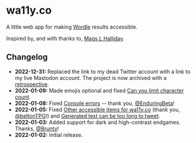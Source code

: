 # wa11y.co

A little web app for making [Wordle](https://www.powerlanguage.co.uk/wordle/) results accessible.

Inspired by, and with thanks to, [Mags L Halliday](https://magslhalliday.co.uk/).

## Changelog

- **2022-12-31:** Replaced the link to my dead Twitter account with a link to my live Mastodon account. The project is now archived with a [retrospective](https://unbuild.blog/wa11y-co-retrospective).
- **2022-01-09:** Made emojis optional and fixed [Can you limit character count](https://github.com/cariad/wa11y.co/issues/12).
- **2022-01-08:** Fixed [Console errors](https://github.com/cariad/wa11y.co/issues/9) -- thank you, [@EnduringBeta](https://github.com/EnduringBeta)!
- **2022-01-05:** Fixed [Other accessible items for wa11y.co](https://github.com/cariad/wa11y.co/issues/4) (thank you, [@beltonTPG](https://github.com/beltonTPG)!) and [Generated text can be too long to tweet](https://github.com/cariad/wa11y.co/issues/3).
- **2022-01-03:** Added support for dark and high-contrast endgames. Thanks, [@Brunty](https://twitter.com/Brunty/status/1477905622876180480)!
- **2022-01-02:** Initial release.
